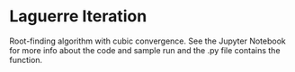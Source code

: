# Laguerre Iteration
Root-finding algorithm with cubic convergence. See the Jupyter Notebook for more info about the code and sample run and the .py file contains the function. 
